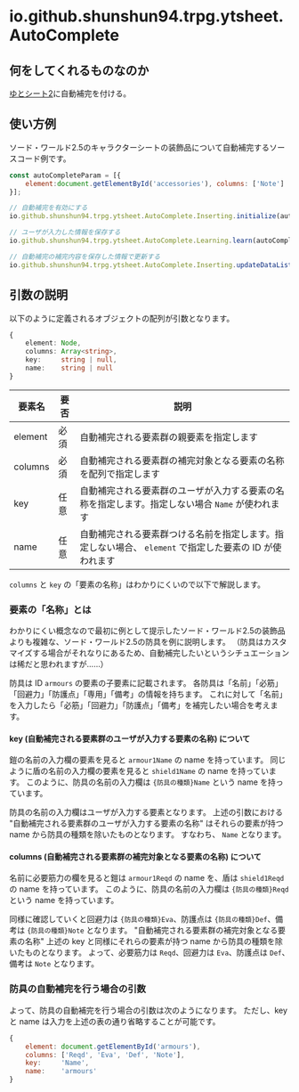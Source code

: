 # io.github.shunshun94.trpg.ytsheet.AutoComplete

## 何をしてくれるものなのか

[ゆとシート2](https://github.com/yutorize/ytsheet2)に自動補完を付ける。

## 使い方例

ソード・ワールド2.5のキャラクターシートの装飾品について自動補完するソースコード例です。

```javascript
const autoCompleteParam = [{
    element:document.getElementById('accessories'), columns: ['Note']
}];

// 自動補完を有効にする
io.github.shunshun94.trpg.ytsheet.AutoComplete.Inserting.initialize(autoCompleteParam);

// ユーザが入力した情報を保存する
io.github.shunshun94.trpg.ytsheet.AutoComplete.Learning.learn(autoCompleteParam);

// 自動補完の補完内容を保存した情報で更新する
io.github.shunshun94.trpg.ytsheet.AutoComplete.Inserting.updateDataListHtml(autoCompleteParam);
```

## 引数の説明

以下のように定義されるオブジェクトの配列が引数となります。

```typescript
{
    element: Node,
    columns: Array<string>,
    key:     string | null,
    name:    string | null
}
```

| 要素名 | 要否 | 説明 |
| ------- | ---- | ---- |
| element | 必須 | 自動補完される要素群の親要素を指定します |
| columns | 必須 | 自動補完される要素群の補完対象となる要素の名称を配列で指定します |
| key     | 任意 | 自動補完される要素群のユーザが入力する要素の名称を指定します。指定しない場合 `Name` が使われます |
| name    | 任意 | 自動補完される要素群つける名前を指定します。指定しない場合、 `element` で指定した要素の ID が使われます |

`columns` と `key` の「要素の名称」はわかりにくいので以下で解説します。

### 要素の「名称」とは

わかりにくい概念なので最初に例として提示したソード・ワールド2.5の装飾品よりも複雑な、ソード・ワールド2.5の防具を例に説明します。
（防具はカスタマイズする場合がそれなりにあるため、自動補完したいというシチュエーションは稀だと思われますが……）

防具は ID `armours` の要素の子要素に記載されます。
各防具は「名前」「必筋」「回避力」「防護点」「専用」「備考」の情報を持ちます。
これに対して「名前」を入力したら「必筋」「回避力」「防護点」「備考」を補完したい場合を考えます。

#### key (自動補完される要素群のユーザが入力する要素の名称) について

鎧の名前の入力欄の要素を見ると `armour1Name` の name を持っています。
同じように盾の名前の入力欄の要素を見ると `shield1Name` の name を持っています。
このように、防具の名前の入力欄は `{防具の種類}Name` という name を持っています。

防具の名前の入力欄はユーザが入力する要素となります。
上述の引数における "自動補完される要素群のユーザが入力する要素の名称" はそれらの要素が持つ name から防具の種類を除いたものとなります。
すなわち、 `Name` となります。

#### columns (自動補完される要素群の補完対象となる要素の名称) について

名前に必要筋力の欄を見ると鎧は `armour1Reqd` の name を、盾は `shield1Reqd` の name を持っています。
このように、防具の名前の入力欄は `{防具の種類}Reqd` という name を持っています。

同様に確認していくと回避力は `{防具の種類}Eva`、防護点は `{防具の種類}Def`、備考は `{防具の種類}Note` となります。
"自動補完される要素群の補完対象となる要素の名称" 上述の key と同様にそれらの要素が持つ name から防具の種類を除いたものとなります。
よって、必要筋力は `Reqd`、回避力は `Eva`、防護点は `Def`、備考は `Note` となります。

### 防具の自動補完を行う場合の引数

よって、防具の自動補完を行う場合の引数は次のようになります。
ただし、key と name は入力を上述の表の通り省略することが可能です。

```javascript
{
    element: document.getElementById('armours'),
    columns: ['Reqd', 'Eva', 'Def', 'Note'],
    key:     'Name',
    name:    'armours'
}
```
